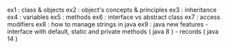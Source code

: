 

ex1 : class & objects
ex2 : object's concepts & principles
ex3 : inheritance
ex4 : variables
ex5 : methods
ex6 : interface vs abstract class
ex7 : access modifiers
ex8 : how to manage strings in java
ex9 : java new features
        - interface with default, static and private methods ( java 8 )
        - records ( java 14 )
        
